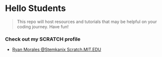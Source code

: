 # Hello Students

>This repo will host resources and tutorials that may be helpful on your coding journey. Have fun!

### Check out my SCRATCH profile
* [Ryan Morales @Stemkanix Scratch.MIT.EDU](https://scratch.mit.edu/users/stemkanix/)
